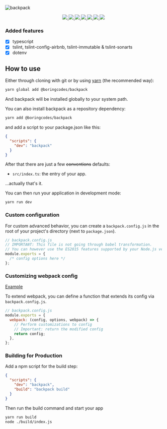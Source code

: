 ![backpack](https://cloud.githubusercontent.com/assets/4060187/21872211/318795e8-d835-11e6-8376-bea370605361.png)

<div align="center">
  <a href="https://github.com/boringcodes/backpack" aria-label="Commitizen Friendly">
    <img src="https://img.shields.io/badge/commitizen-friendly-brightgreen.svg?style=flat-square">
  </a>
  <a href="https://github.com/boringcodes/backpack" aria-label="GitHub Workflow Status">
    <img src="https://img.shields.io/github/workflow/status/boringcodes/backpack/publish-npm?style=flat-square">
  </a>
  <a href="https://github.com/boringcodes/backpack" aria-label="Dependencies Status">
    <img src="https://img.shields.io/david/boringcodes/backpack?style=flat-square">
  </a>
  <a href="https://www.npmjs.com/package/@boringcodes/backpack" aria-label="NPM Version">
    <img src="https://img.shields.io/npm/v/@boringcodes/backpack?color=brightgreen&style=flat-square">
  </a>
  <a href="https://www.npmjs.com/package/@boringcodes/backpack" aria-label="NPM Downloads">
    <img src="https://img.shields.io/npm/dm/@boringcodes/backpack?style=flat-square">
  </a>
  <a href="https://github.com/boringcodes/backpack/blob/master/LICENSE" aria-label="License">
    <img src="https://img.shields.io/github/license/boringcodes/backpack?color=brightgreen&style=flat-square">
  </a>
  <a href="https://github.com/boringcodes">
    <img src="https://img.shields.io/badge/github-@boringcodes-brightgreen?style=flat-square">
  </a>
</div>

### Added features

- [x] typescript
- [x] tslint, tslint-config-airbnb, tslint-immutable & tslint-sonarts
- [x] dotenv

## How to use

Either through cloning with git or by using [yarn](https://yarnpkg.com/) (the recommended way):

```bash
yarn global add @boringcodes/backpack
```

And backpack will be installed globally to your system path.

You can also install backpack as a repository dependency:

```bash
yarn add @boringcodes/backpack
```

and add a script to your package.json like this:

```json
{
  "scripts": {
    "dev": "backpack"
  }
}
```

After that there are just a few ~~conventions~~ defaults:

* `src/index.ts`: the entry of your app.

...actually that's it.

You can then run your application in development mode:

```bash
yarn run dev
```

### Custom configuration

For custom advanced behavior, you can create a `backpack.config.js` in the root of your project's directory (next to `package.json`).

```js
// backpack.config.js
// IMPORTANT: This file is not going through babel transformation.
// You can however use the ES2015 features supported by your Node.js version.
module.exports = {
  /* config options here */
};
```

### Customizing webpack config

[Example](https://github.com/palmerhq/backpack/tree/master/examples/with-custom-webpack-config)

To extend webpack, you can define a function that extends its config via `backpack.config.js`.

```js
// backpack.config.js
module.exports = {
  webpack: (config, options, webpack) => {
    // Perform customizations to config
    // Important: return the modified config
    return config;
  },
};
```

### Building for Production

Add a npm script for the build step:

```json
{
  "scripts": {
    "dev": "backpack",
    "build": "backpack build"
  }
}
```

Then run the build command and start your app

```bash
yarn run build
node ./build/index.js
```
